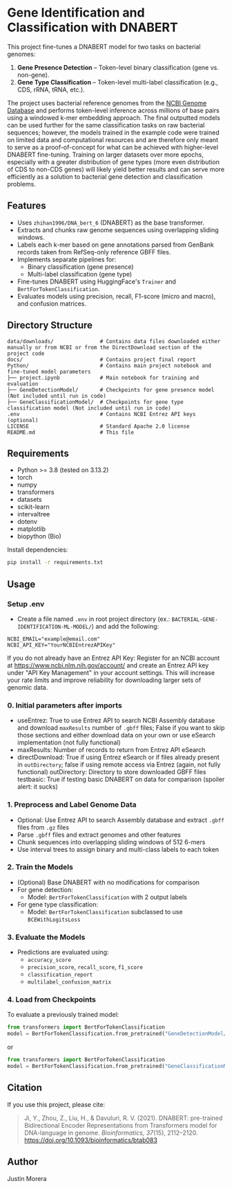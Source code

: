 
# Gene Identification and Classification with DNABERT

This project fine-tunes a DNABERT model for two tasks on bacterial genomes:
1. **Gene Presence Detection** – Token-level binary classification (gene vs. non-gene).
2. **Gene Type Classification** – Token-level multi-label classification (e.g., CDS, rRNA, tRNA, etc.).

The project uses bacterial reference genomes from the [NCBI Genome Database](https://www.ncbi.nlm.nih.gov/datasets/genome/?taxon=2&reference_only=true) and performs token-level inference across millions of base pairs using a windowed k-mer embedding approach. The final outputted models can be used further for the same classification tasks on raw bacterial sequences; however, the models trained in the example code were trained on limited data and computational resources and are therefore only meant to serve as a proof-of-concept for what can be achieved with higher-level DNABERT fine-tuning. Training on larger datasets over more epochs, especially with a greater distribution of gene types (more even distribution of CDS to non-CDS genes) will likely yield better results and can serve more efficiently as a solution to bacterial gene detection and classification problems.

## Features

- Uses `zhihan1996/DNA_bert_6` (DNABERT) as the base transformer.
- Extracts and chunks raw genome sequences using overlapping sliding windows.
- Labels each k-mer based on gene annotations parsed from GenBank records taken from RefSeq-only reference GBFF files.
- Implements separate pipelines for:
  - Binary classification (gene presence)
  - Multi-label classification (gene type)
- Fine-tunes DNABERT using HuggingFace's `Trainer` and `BertForTokenClassification`.
- Evaluates models using precision, recall, F1-score (micro and macro), and confusion matrices.

## Directory Structure

```
data/downloads/               # Contains data files downloaded either manually or from NCBI or from the DirectDownload section of the project code
docs/                         # Contains project final report
Python/                       # Contains main project notebook and fine-tuned model parameters
├── project.ipynb             # Main notebook for training and evaluation
├── GeneDetectionModel/       # Checkpoints for gene presence model (Not included until run in code)
├── GeneClassificationModel/  # Checkpoints for gene type classification model (Not included until run in code)
.env                          # Contains NCBI Entrez API keys (optional)
LICENSE                       # Standard Apache 2.0 license
README.md                     # This file
```

## Requirements

- Python >= 3.8 (tested on 3.13.2)
- torch
- numpy
- transformers
- datasets
- scikit-learn
- intervaltree
- dotenv
- matplotlib
- biopython (Bio)

Install dependencies:
```bash
pip install -r requirements.txt
```

## Usage
### Setup .env
- Create a file named `.env` in root project directory (ex.: `BACTERIAL-GENE-IDENTIFICATION-ML-MODEL/`) and add the following:
```
NCBI_EMAIL="example@email.com"
NCBI_API_KEY="YourNCBIEntrezAPIKey"
```

If you do not already have an Entrez API Key:
Register for an NCBI account at https://www.ncbi.nlm.nih.gov/account/ and create an Entrez API key under "API Key Management" in your account settings.
This will increase your rate limits and improve reliability for downloading larger sets of genomic data.

### 0. Initial parameters after imports
- useEntrez: True to use Entrez API to search NCBI Assembly database and download `maxResults` number of `.gbff` files; False if you want to skip those sections and either download data on your own or use eSearch implementation (not fully functional) 
- maxResults: Number of records to return from Entrez API eSearch
- directDownload: True if using Entrez eSearch or if files already present in `outDirectory`; false if using remote access via Entrez (again, not fully functional)
outDirectory: Directory to store downloaded GBFF files
testbasic: True if testing basic DNABERT on data for comparison (spoiler alert: it sucks)

### 1. Preprocess and Label Genome Data
- Optional: Use Entrez API to search Assembly database and extract `.gbff` files from `.gz` files
- Parse  `.gbff` files and extract genomes and other features
- Chunk sequences into overlapping sliding windows of 512 6-mers
- Use interval trees to assign binary and multi-class labels to each token

### 2. Train the Models
- (Optional) Base DNABERT with no modifications for comparison
- For gene detection:
  - Model: `BertForTokenClassification` with 2 output labels
- For gene type classification:
  - Model: `BertForTokenClassification` subclassed to use `BCEWithLogitsLoss`

### 3. Evaluate the Models
- Predictions are evaluated using:
  - `accuracy_score`
  - `precision_score`, `recall_score`, `f1_score`
  - `classification_report`
  - `multilabel_confusion_matrix`

### 4. Load from Checkpoints
To evaluate a previously trained model:
```python
from transformers import BertForTokenClassification
model = BertForTokenClassification.from_pretrained("GeneDetectionModel/")
```
or
```python
from transformers import BertForTokenClassification
model = BertForTokenClassification.from_pretrained("GeneClassificationModel/")
```

## Citation

If you use this project, please cite:
> Ji, Y., Zhou, Z., Liu, H., & Davuluri, R. V. (2021). DNABERT: pre-trained Bidirectional Encoder Representations from Transformers model for DNA-language in genome. *Bioinformatics, 37*(15), 2112–2120. https://doi.org/10.1093/bioinformatics/btab083

## Author

Justin Morera
